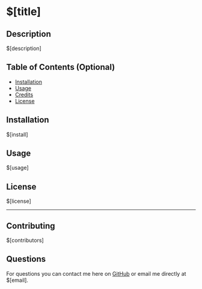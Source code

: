 # $[title]

## Description 
$[description]

## Table of Contents (Optional)

* [Installation](#installation)
* [Usage](#usage)
* [Credits](#credits)
* [License](#license)


## Installation
$[install]


## Usage 
$[usage]



## License
$[license]



---

## Contributing
$[contributors]


## Questions
For questions you can contact me here on [GitHub](https://github.com/${username}) or email me directly at $[email].